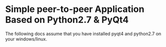 Simple peer-to-peer Application Based on Python2.7 & PyQt4
================================================
The following docs assume that you have installed pyqt4 and python2.7 on your windows/linux.

